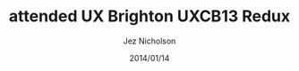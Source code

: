 ---
title: attended UX Brighton UXCB13 Redux
date: 2014/01/14
tags: [events,ux]
author: Jez Nicholson
---